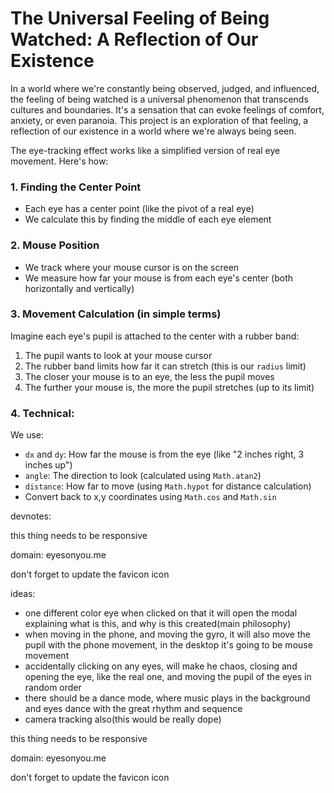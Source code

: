 # The Universal Feeling of Being Watched: A Reflection of Our Existence

In a world where we're constantly being observed, judged, and influenced, the feeling of being watched is a universal phenomenon that transcends cultures and boundaries. It's a sensation that can evoke feelings of comfort, anxiety, or even paranoia. This project is an exploration of that feeling, a reflection of our existence in a world where we're always being seen.

The eye-tracking effect works like a simplified version of real eye movement. Here's how:

### 1. Finding the Center Point
- Each eye has a center point (like the pivot of a real eye)
- We calculate this by finding the middle of each eye element

### 2. Mouse Position
- We track where your mouse cursor is on the screen
- We measure how far your mouse is from each eye's center (both horizontally and vertically)

### 3. Movement Calculation (in simple terms)
Imagine each eye's pupil is attached to the center with a rubber band:
1. The pupil wants to look at your mouse cursor
2. The rubber band limits how far it can stretch (this is our `radius` limit)
3. The closer your mouse is to an eye, the less the pupil moves
4. The further your mouse is, the more the pupil stretches (up to its limit)

### 4. Technical:
We use:
- `dx` and `dy`: How far the mouse is from the eye (like "2 inches right, 3 inches up")
- `angle`: The direction to look (calculated using `Math.atan2`)
- `distance`: How far to move (using `Math.hypot` for distance calculation)
- Convert back to x,y coordinates using `Math.cos` and `Math.sin`

devnotes:

this thing needs to be responsive

domain: eyesonyou.me


don't forget to update the favicon icon


ideas:

- one different color eye when clicked on that it will open the modal explaining what is this, and why is this created(main philosophy)
- when moving in the phone, and moving the gyro, it will also move the pupil with the phone movement, in the desktop it's going to be mouse movement
- accidentally clicking on any eyes, will make he chaos, closing and opening the eye, like the real one, and moving the pupil of the eyes in random order
- there should be a dance mode, where music plays in the background and eyes dance with the great rhythm and sequence
- camera tracking also(this would be really dope)

this thing needs to be responsive

domain: eyesonyou.me


don't forget to update the favicon icon